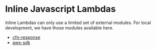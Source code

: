 # Inline Javascript Lambdas

Inline Lambdas can only use a limited set of external modules. For local development, we have those modules available here.

* [cfn-response](https://docs.aws.amazon.com/AWSCloudFormation/latest/UserGuide/cfn-lambda-function-code-cfnresponsemodule.html)
* [aws-sdk](https://aws.amazon.com/sdk-for-javascript/)
